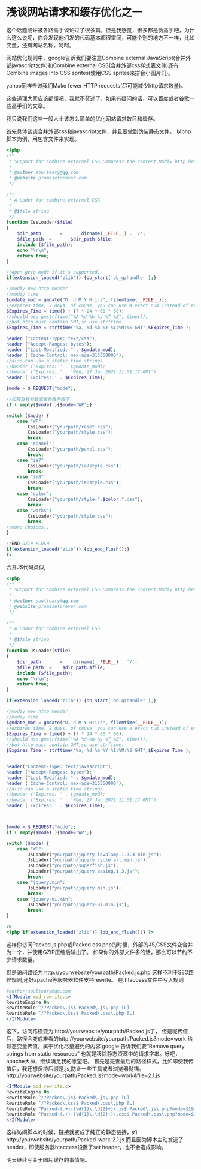 # 浅谈网站请求和缓存优化之一

这个话题或许被各路高手谈论过了很多篇，但是我感觉，很多都是伪高手吧，为什么这么说呢，你会发现他们发的代码基本都很雷同，可能个别的地方不一样，比如变量，还有网站名称，呵呵。

网站优化规则中，google告诉我们要注意Combine external JavaScript(合并外部javascript文件)和Combine external CSS(合并外部css样式表文件)还有Combine images into CSS sprites(使用CSS sprites来拼合小图片们)。

yahoo同样告诫我们Make fewer HTTP requests(尽可能减少http请求数量)。

这些道理大家应该都懂吧，我就不赘述了，如果有疑问的话，可以百度或者谷歌一些高手们的文章。

我只说我们这些一般人士该怎么简单的优化网站请求数目和缓存。

首先具体谈谈合并外部css和javascript文件，并且要做到伪装静态文件。
以php脚本为例，用包含文件来实现。

```php
<?php
/**
 * Support for Combine external CSS,Compress the content,Modiy http header.
 *
 * @author soulteary@qq.com
 * @website promiseforever.com
 */

/**
 * A Loder for combine external CSS
 *
 * @$file string
 */
function CssLoader($file)
{
	$dir_path		=		dirname(__FILE__) . '/';
	$file_path	=		$dir_path.$file;
	include ($file_path);
	echo "\r\n";
	return true;
}

//open gzip mode if it's supported.
if(extension_loaded('zlib')) {ob_start('ob_gzhandler');}

//modiy new http header
//modiy time
$gmdate_mod = gmdate("D, d M Y H:i:s", filemtime(__FILE__));
//expires time, 2 days, of couse, you can use a exact num instead of expression.
$Expires_Time = time() + (7 * 24 * 60 * 60);
//should use gmstrftime("%A %d-%b-%y %T %Z", time());
//but http must contain GMT,so use strftime.
$Expires_Time = strftime("%a, %d %b %Y %I:%M:%S GMT",$Expires_Time );

header ("Content-Type: text/css");
header ("Accept-Ranges: bytes");
header ("Last-Modified: " . $gmdate_mod);
header ('Cache-Control: max-age=315360000');
//also can use a static time strings.
//header ('Expires: ' . $gmdate_mod);
//header ('Expires: ' . 'Wed, 27 Jan 2021 11:01:17 GMT');
header ('Expires: ' . $Expires_Time);

$mode = $_REQUEST["mode"];

//如果没有参数或者参数非数字
if ( empty($mode) ){$mode='WP';}

switch ($mode) {
    case "WP":
        CssLoader("yourpath/reset.css");
        CssLoader("yourpath/style.css");
        break;
    case 'epanel':
        CssLoader("yourpath/panel.css");
        break;
    case "ie7":
        CssLoader("yourpath/ie7style.css");
        break;
    case "ie8":
        CssLoader("yourpath/ie8style.css");
        break;
    case "color":
        CssLoader("yourpath/style-".$color.".css");
        break;
    case "works":
        CssLoader("yourpath/style.css");
        break;
//more choices..
}

//END GZIP FLUSH
if(extension_loaded('zlib')) {ob_end_flush();}
?>
```

合并JS代码类似,

```php
<?php
/**
 * Support for Combine external CSS,Compress the content,Modiy http header.
 *
 * @author soulteary@qq.com
 * @website promiseforever.com
 */

/**
 * A Loder for combine external CSS
 *
 * @$file string
 */
function JsLoader($file)
{
	$dir_path		=	 dirname(__FILE__) . '/';
	$file_path	=	 $dir_path.$file;
	include ($file_path);
	echo "\r\n";
	return true;
}

if(extension_loaded('zlib')) {ob_start('ob_gzhandler');}

//modiy new http header
//modiy time
$gmdate_mod = gmdate("D, d M Y H:i:s", filemtime(__FILE__));
//expires time, 2 days, of couse, you can use a exact num instead of expression.
$Expires_Time = time() + (7 * 24 * 60 * 60);
//should use gmstrftime("%A %d-%b-%y %T %Z", time());
//but http must contain GMT,so use strftime.
$Expires_Time = strftime("%a, %d %b %Y %I:%M:%S GMT",$Expires_Time );


header("Content-Type: text/javascript");
header ("Accept-Ranges: bytes");
header ("Last-Modified: " . $gmdate_mod);
header ('Cache-Control: max-age=315360000');
//also can use a static time strings.
//header ('Expires: ' . $gmdate_mod);
//header ('Expires: ' . 'Wed, 27 Jan 2021 11:01:17 GMT');
header ('Expires: ' . $Expires_Time);



$mode = $_REQUEST["mode"];
if ( empty($mode) ){$mode='WP';}

switch ($mode) {
    case "WP":
        JsLoader("yourpath/jquery.lavalamp.1.3.3-min.js");
        JsLoader("yourpath/jquery.cycle.all.min.js");
        JsLoader("yourpath/superfish.js");
        JsLoader("yourpath/jquery.easing.1.3.js");
        break;
    case "jquery.min":
        JsLoader("yourpath/jquery.min.js");
        break;
    case "jquery-ui.min":
        JsLoader("yourpath/jquery-ui.min.js");
        break;
}

?>
<?php if(extension_loaded('zlib')) {ob_end_flush();} ?>
```

这样你访问Packed.js.php或Packed.css.php的时候，外部的JS,CSS文件变合并为一个，并使用GZIP压缩后输出了。
如果你的外部文件多的话，那么可以节约不少请求数量。

但是访问路径为 http://yourwebsite/yourpath/Packed.js.php
这样不利于SEO路径规则,还好apache等服务器软件支持rewrite。
在.htaccess文件中写入规则

```apache
#author:soulteary@qq.com
<IfModule mod_rewrite.c>
RewriteEngine On
RewriteRule ^/?Packed\.js$ Packed\.js\.php [L]
RewriteRule ^/?Packed\.css$ Packed\.css\.php [L]
</IfModule>
```

这下，访问路径变为 http://yourwebsite/yourpath/Packed.js了，
但是呢传值后，路径会变成难看的http://yourwebsite/yourpath/Packed.js?mode=work
给静态变量传值，属于优化尽量避免的内容
google 告诉我们要“Remove query strings from static resources”
也就是移除静态资源中的请求字串。好吧，apache大神，继续满足我的愿望吧。
首先是完善最后的路径样式，比如即使我传值后，我还想保持后缀是.js,防止一些工具或者浏览器抛锚。
http://yourwebsite/yourpath/Packed.js?mode=work&file=2.1.js

```apache
<IfModule mod_rewrite.c>
RewriteEngine On
RewriteRule ^/?Packed\.js$ Packed\.js\.php [L]
RewriteRule ^/?Packed\.css$ Packed\.css\.php [L]
RewriteRule ^Packed-(.+)-(\d{1}\.\d{2}+)\.js$ Packed\.js\.php?mode=$1&file=$2\.js [L]
RewriteRule ^Packed-(.+)-(\d{1}\.\d{2}+)\.css$ Packed\.css\.php?mode=$1&file=$2\.css [L]
</IfModule>
```

这样访问脚本的时候，链接就变成了纯正的静态链接，如http://yourwebsite/yourpath/Packed-work-2.1.js
而且因为脚本主动发送了header，即使服务器htaccess设置了set header，也不会造成影响。

明天继续写关于图片缓存的事情吧。

